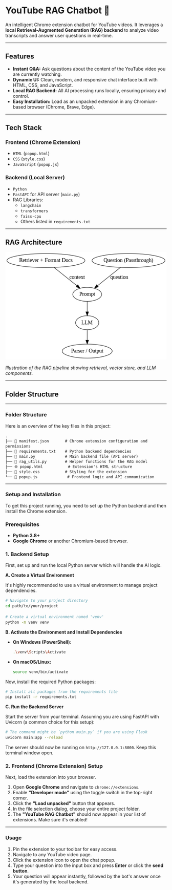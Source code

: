 # YouTube RAG Chatbot 💬

An intelligent Chrome extension chatbot for YouTube videos. It leverages a **local Retrieval-Augmented Generation (RAG) backend** to analyze video transcripts and answer user questions in real-time.

---

## Features

- **Instant Q&A:** Ask questions about the content of the YouTube video you are currently watching.  
- **Dynamic UI:** Clean, modern, and responsive chat interface built with HTML, CSS, and JavaScript.  
- **Local RAG Backend:** All AI processing runs locally, ensuring privacy and control.  
- **Easy Installation:** Load as an unpacked extension in any Chromium-based browser (Chrome, Brave, Edge).

---

## Tech Stack

### Frontend (Chrome Extension)
- `HTML` (`popup.html`)
- `CSS` (`style.css`)
- `JavaScript` (`popup.js`)

### Backend (Local Server)
- `Python`
- `FastAPI` for API server (`main.py`)
- RAG Libraries:
  - `langchain`
  - `transformers`
  - `faiss-cpu`
  - Others listed in `requirements.txt`

---

## RAG Architecture

![Chain Architecture](chain_architecture.png)

*Illustration of the RAG pipeline showing retrieval, vector store, and LLM components.*

---

## Folder Structure


---
### Folder Structure

Here is an overview of the key files in this project:

```
.
├── 📄 manifest.json       # Chrome extension configuration and permissions
├── 📄 requirements.txt    # Python backend dependencies
├── 🐍 main.py             # Main backend file (API server)
├── 🐍 rag_utils.py        # Helper functions for the RAG model
├── 🌐 popup.html           # Extension's HTML structure
├── 🎨 style.css           # Styling for the extension
└── 📜 popup.js             # Frontend logic and API communication
```

---

### Setup and Installation

To get this project running, you need to set up the Python backend and then install the Chrome extension.

### Prerequisites

-   **Python 3.8+**
-   **Google Chrome** or another Chromium-based browser.

### 1. Backend Setup

First, set up and run the local Python server which will handle the AI logic.

**A. Create a Virtual Environment**

It's highly recommended to use a virtual environment to manage project dependencies.

```sh
# Navigate to your project directory
cd path/to/your/project

# Create a virtual environment named 'venv'
python -m venv venv
```

**B. Activate the Environment and Install Dependencies**

-   **On Windows (PowerShell):**
    ```sh
    .\venv\Scripts\Activate
    ```
-   **On macOS/Linux:**
    ```sh
    source venv/bin/activate
    ```

Now, install the required Python packages:

```sh
# Install all packages from the requirements file
pip install -r requirements.txt
```

**C. Run the Backend Server**

Start the server from your terminal. Assuming you are using FastAPI with Uvicorn (a common choice for this setup):

```sh
# The command might be `python main.py` if you are using Flask
uvicorn main:app --reload
```

The server should now be running on `http://127.0.0.1:8000`. Keep this terminal window open.

### 2. Frontend (Chrome Extension) Setup

Next, load the extension into your browser.

1.  Open **Google Chrome** and navigate to `chrome://extensions`.
2.  Enable **"Developer mode"** using the toggle switch in the top-right corner.
3.  Click the **"Load unpacked"** button that appears.
4.  In the file selection dialog, choose your entire project folder.
5.  The **"YouTube RAG Chatbot"** should now appear in your list of extensions. Make sure it's enabled!

---

### Usage

1.  Pin the extension to your toolbar for easy access.
2.  Navigate to any YouTube video page.
3.  Click the extension icon to open the chat popup.
4.  Type your question into the input box and press **Enter** or click the **send button**.
5.  Your question will appear instantly, followed by the bot's answer once it's generated by the local backend.
